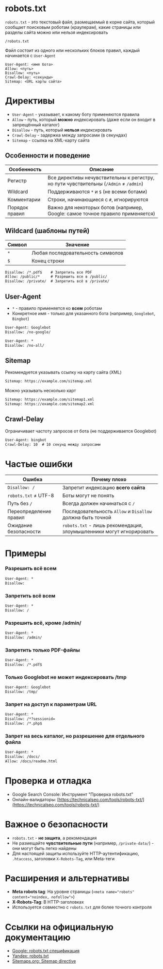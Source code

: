 # robots.txt

`robots.txt` - это текстовый файл, размещаемый в корне сайта, который сообщает поисковым роботам (краулерам),
какие страницы или разделы сайта можно или нельзя индексировать

`/robots.txt`

Файл состоит из одного или нескольких блоков правил, каждый начинается с `User-Agent`

```
User-Agent: <имя бота>
Allow: <путь>
Disallow: <путь>
Crawl-Delay: <секунды>
Sitemap: <URL карты сайта>
```

# Директивы

- `User-Agent` - указывает, к какому боту применяются правила
- `Allow` - путь, который **можно** индексировать (даже если он входит в запрещённый каталог)
- `Disallow` - путь, который **нельзя** индексировать
- `Crawl-Delay` - задержка между запросами (в секундах)
- `Sitemap` - ссылка на XML-карту сайта

## Особенности и поведение

| Особенность    | Описание                                                                              |
|----------------|---------------------------------------------------------------------------------------|
| Регистр        | Все директивы нечувствительны к регистру, но пути чувствительны (`/Admin` ≠ `/admin`) |
| Wildcard       | Поддерживаются `*` и `$` (не всеми ботами)                                            |
| Комментарии    | Строки, начинающиеся с `#`, игнорируются                                              |
| Порядок правил | Важно для некоторых ботов (например, Google: самое точное правило применяется)        |

## Wildcard (шаблоны путей)

| Символ | Значение                          |
|--------|-----------------------------------|
| `*`    | Любая последовательность символов |
| `$`    | Конец строки                      |

```txt
Disallow: /*.pdf$    # Запретить все PDF
Allow: /public/*     # Разрешить все в /public/
Disallow: /private/  # Запретить всё в /private/
```

## User-Agent

- `*` - правило применяется ко **всем** роботам
- Конкретное имя - только для указанного бота (например, `Googlebot`, `Bingbot`)

```txt
User-Agent: Googlebot
Disallow: /no-google/

User-Agent: *
Disallow: /no-all/
```

## Sitemap

Рекомендуется указывать ссылку на карту сайта (XML)

```txt
Sitemap: https://example.com/sitemap.xml
```

Можно указывать несколько карт

```txt
Sitemap: https://example.com/sitemap1.xml
Sitemap: https://example.com/sitemap2.xml
```

## Crawl-Delay

Ограничивает частоту запросов от бота (не поддерживается Googlebot)

```txt
User-Agent: bingbot
Crawl-Delay: 10  # 10 секунд между запросами
```

# Частые ошибки

| Ошибка                 | Почему плохо                                                        |
|------------------------|---------------------------------------------------------------------|
| `Disallow: /`          | Запретит индексацию **всего сайта**                                 |
| `robots.txt` ≠ UTF-8   | Боты могут не понять                                                |
| Путь без `/`           | Всегда должен начинаться с `/`                                      |
| Переопределение правил | Последовательность `Allow` и `Disallow` должна быть точной          |
| Ожидание безопасности  | `robots.txt` - лишь рекомендация, злоумышленники могут игнорировать |

# Примеры

### Разрешить всё всем

```txt
User-Agent: *
Disallow:
```

### Запретить всё всем

```txt
User-Agent: *
Disallow: /
```

### Разрешить всё, кроме /admin/

```txt
User-Agent: *
Disallow: /admin/
```

### Запретить только PDF-файлы

```txt
User-Agent: *
Disallow: /*.pdf$
```

### Только Googlebot не может индексировать /tmp

```txt
User-Agent: Googlebot
Disallow: /tmp/
```

### Запрет на доступ к параметрам URL

```txt
User-Agent: *
Disallow: /*?sessionid=
Disallow: /*.php$
```

### Запрет на весь каталог, но разрешение для отдельного файла

```txt
User-Agent: *
Disallow: /docs/
Allow: /docs/readme.html
```

# Проверка и отладка

- Google Search Console: Инструмент "Проверка robots.txt"
- Онлайн-валидаторы: [https://technicalseo.com/tools/robots-txt/](https://technicalseo.com/tools/robots-txt/)

# Важное о безопасности

- `robots.txt` - **не защита**, а рекомендация
- Не размещайте **чувствительные пути** (например, `/private-data/`) - они могут быть легко найдены
- Для настоящей защиты используйте HTTP-аутентификацию, `.htaccess`, заголовки `X-Robots-Tag`, или Meta-теги

# Расширения и альтернативы

- **Meta robots tag**: На уровне страницы (`<meta name="robots" content="noindex, nofollow">`)
- **X-Robots-Tag**: В HTTP-заголовках
- Используется совместно с `robots.txt` для более точного контроля

# Ссылки на официальную документацию

- [Google: robots.txt спецификация](https://developers.google.com/search/docs/crawling-indexing/robots/intro)
- [Yandex: robots.txt](https://yandex.ru/support/webmaster/robot-workings/robots-txt.html)
- [Sitemaps.org: Sitemap directive](https://www.sitemaps.org/protocol.html)

